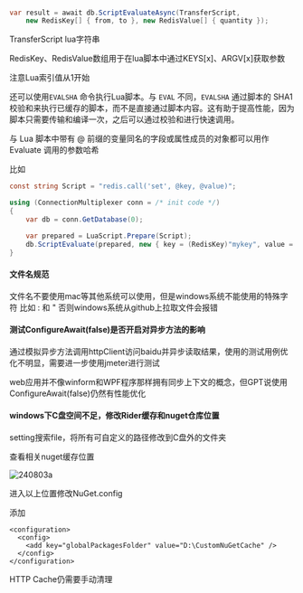 #### 

```c#
var result = await db.ScriptEvaluateAsync(TransferScript,
    new RedisKey[] { from, to }, new RedisValue[] { quantity });
```

TransferScript lua字符串

RedisKey、RedisValue数组用于在lua脚本中通过KEYS[x]、ARGV[x]获取参数

注意Lua索引值从1开始

还可以使用`EVALSHA` 命令执行Lua脚本。与 `EVAL` 不同，`EVALSHA` 通过脚本的 SHA1 校验和来执行已缓存的脚本，而不是直接通过脚本内容。这有助于提高性能，因为脚本只需要传输和编译一次，之后可以通过校验和进行快速调用。



与 Lua 脚本中带有 @ 前缀的变量同名的字段或属性成员的对象都可以用作 Evaluate 调用的参数哈希

比如

```c#
const string Script = "redis.call('set', @key, @value)";

using (ConnectionMultiplexer conn = /* init code */)
{
	var db = conn.GetDatabase(0);

	var prepared = LuaScript.Prepare(Script);
	db.ScriptEvaluate(prepared, new { key = (RedisKey)"mykey", value = 123 });
}
```



#### 文件名规范

文件名不要使用mac等其他系统可以使用，但是windows系统不能使用的特殊字符
比如 : 和 "
否则windows系统从github上拉取文件会报错



#### 测试ConfigureAwait(false)是否开启对异步方法的影响

通过模拟异步方法调用httpClient访问baidu并异步读取结果，使用的测试用例优化不明显，需要进一步使用jmeter进行测试

web应用并不像winform和WPF程序那样拥有同步上下文的概念，但GPT说使用ConfigureAwait(false)仍然有性能优化



#### windows下C盘空间不足，修改Rider缓存和nuget仓库位置

setting搜索file，将所有可自定义的路径修改到C盘外的文件夹



查看相关nuget缓存位置

![240803a](E:\RiderPJ\kenny\md笔记\img\240803a.png)

进入以上位置修改NuGet.config

添加

```
<configuration>
  <config>
    <add key="globalPackagesFolder" value="D:\CustomNuGetCache" />
  </config>
</configuration>
```



HTTP Cache仍需要手动清理
